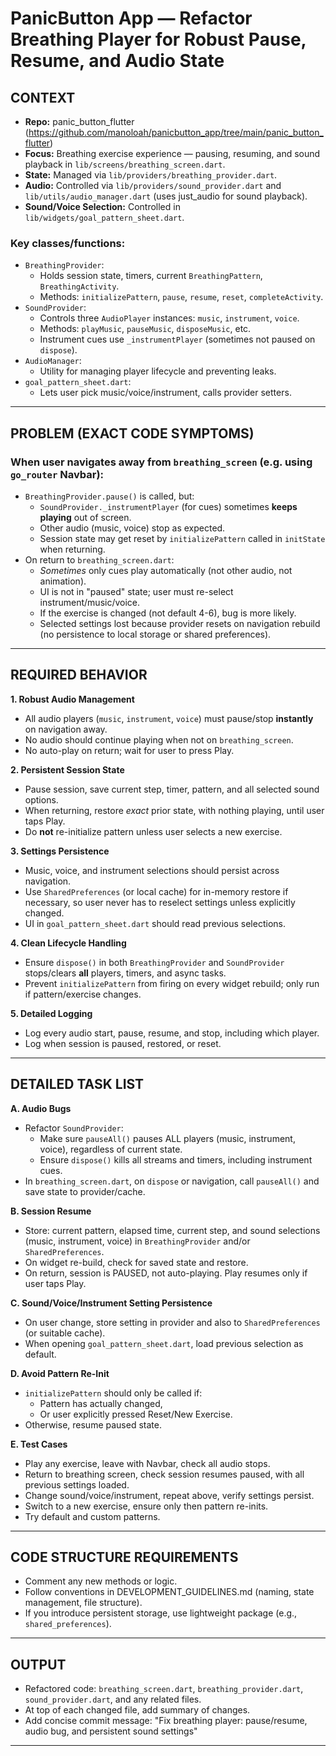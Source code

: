 # PanicButton App — Refactor Breathing Player for Robust Pause, Resume, and Audio State

## CONTEXT

- **Repo:** panic_button_flutter (https://github.com/manoloah/panicbutton_app/tree/main/panic_button_flutter)
- **Focus:** Breathing exercise experience — pausing, resuming, and sound playback in `lib/screens/breathing_screen.dart`.
- **State:** Managed via `lib/providers/breathing_provider.dart`.
- **Audio:** Controlled via `lib/providers/sound_provider.dart` and `lib/utils/audio_manager.dart` (uses just_audio for sound playback).
- **Sound/Voice Selection:** Controlled in `lib/widgets/goal_pattern_sheet.dart`.

### Key classes/functions:
- `BreathingProvider`:
  - Holds session state, timers, current `BreathingPattern`, `BreathingActivity`.
  - Methods: `initializePattern`, `pause`, `resume`, `reset`, `completeActivity`.
- `SoundProvider`:
  - Controls three `AudioPlayer` instances: `music`, `instrument`, `voice`.
  - Methods: `playMusic`, `pauseMusic`, `disposeMusic`, etc.
  - Instrument cues use `_instrumentPlayer` (sometimes not paused on `dispose`).
- `AudioManager`:
  - Utility for managing player lifecycle and preventing leaks.
- `goal_pattern_sheet.dart`:
  - Lets user pick music/voice/instrument, calls provider setters.

---

## PROBLEM (EXACT CODE SYMPTOMS)

### When user navigates away from `breathing_screen` (e.g. using `go_router` Navbar):
- `BreathingProvider.pause()` is called, but:
    - `SoundProvider._instrumentPlayer` (for cues) sometimes **keeps playing** out of screen.
    - Other audio (music, voice) stop as expected.
    - Session state may get reset by `initializePattern` called in `initState` when returning.
- On return to `breathing_screen.dart`:
    - *Sometimes* only cues play automatically (not other audio, not animation).
    - UI is not in "paused" state; user must re-select instrument/music/voice.
    - If the exercise is changed (not default 4-6), bug is more likely.
    - Selected settings lost because provider resets on navigation rebuild (no persistence to local storage or shared preferences).

---

## REQUIRED BEHAVIOR

**1. Robust Audio Management**
- All audio players (`music`, `instrument`, `voice`) must pause/stop **instantly** on navigation away.
- No audio should continue playing when not on `breathing_screen`.
- No auto-play on return; wait for user to press Play.

**2. Persistent Session State**
- Pause session, save current step, timer, pattern, and all selected sound options.
- When returning, restore *exact* prior state, with nothing playing, until user taps Play.
- Do **not** re-initialize pattern unless user selects a new exercise.

**3. Settings Persistence**
- Music, voice, and instrument selections should persist across navigation.
- Use `SharedPreferences` (or local cache) for in-memory restore if necessary, so user never has to reselect settings unless explicitly changed.
- UI in `goal_pattern_sheet.dart` should read previous selections.

**4. Clean Lifecycle Handling**
- Ensure `dispose()` in both `BreathingProvider` and `SoundProvider` stops/clears **all** players, timers, and async tasks.
- Prevent `initializePattern` from firing on every widget rebuild; only run if pattern/exercise changes.

**5. Detailed Logging**
- Log every audio start, pause, resume, and stop, including which player.
- Log when session is paused, restored, or reset.

---

## DETAILED TASK LIST

**A. Audio Bugs**
- Refactor `SoundProvider`:
    - Make sure `pauseAll()` pauses ALL players (music, instrument, voice), regardless of current state.
    - Ensure `dispose()` kills all streams and timers, including instrument cues.
- In `breathing_screen.dart`, on `dispose` or navigation, call `pauseAll()` and save state to provider/cache.

**B. Session Resume**
- Store: current pattern, elapsed time, current step, and sound selections (music, instrument, voice) in `BreathingProvider` and/or `SharedPreferences`.
- On widget re-build, check for saved state and restore.
- On return, session is PAUSED, not auto-playing. Play resumes only if user taps Play.

**C. Sound/Voice/Instrument Setting Persistence**
- On user change, store setting in provider and also to `SharedPreferences` (or suitable cache).
- When opening `goal_pattern_sheet.dart`, load previous selection as default.

**D. Avoid Pattern Re-Init**
- `initializePattern` should only be called if:
    - Pattern has actually changed,
    - Or user explicitly pressed Reset/New Exercise.
- Otherwise, resume paused state.

**E. Test Cases**
- Play any exercise, leave with Navbar, check all audio stops.
- Return to breathing screen, check session resumes paused, with all previous settings loaded.
- Change sound/voice/instrument, repeat above, verify settings persist.
- Switch to a new exercise, ensure only then pattern re-inits.
- Try default and custom patterns.

---

## CODE STRUCTURE REQUIREMENTS

- Comment any new methods or logic.
- Follow conventions in DEVELOPMENT_GUIDELINES.md (naming, state management, file structure).
- If you introduce persistent storage, use lightweight package (e.g., `shared_preferences`).

---

## OUTPUT

- Refactored code: `breathing_screen.dart`, `breathing_provider.dart`, `sound_provider.dart`, and any related files.
- At top of each changed file, add summary of changes.
- Add concise commit message: "Fix breathing player: pause/resume, audio bug, and persistent sound settings"

---
